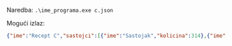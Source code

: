Naredba: `.\ime_programa.exe c.json`

Mogući izlaz:
```JSON
{"ime":"Recept C","sastojci":[{"ime":"Sastojak","kolicina":314},{"ime":"X","sastojci":[{"ime":"Sastojak","kolicina":314}]}]}
```
